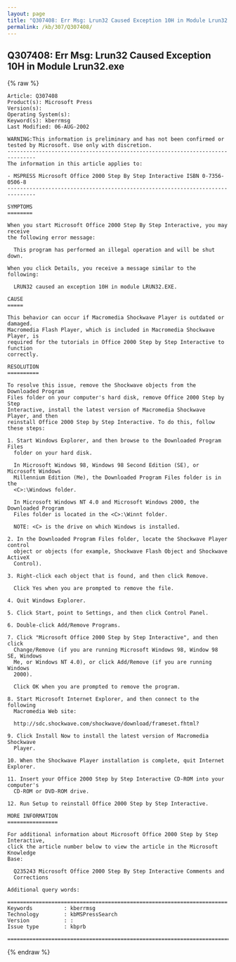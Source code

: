 ```yaml
---
layout: page
title: "Q307408: Err Msg: Lrun32 Caused Exception 10H in Module Lrun32.exe"
permalink: /kb/307/Q307408/
---
```


## Q307408: Err Msg: Lrun32 Caused Exception 10H in Module Lrun32.exe

{% raw %}

	Article: Q307408
	Product(s): Microsoft Press
	Version(s): 
	Operating System(s): 
	Keyword(s): kberrmsg
	Last Modified: 06-AUG-2002
	
	WARNING:This information is preliminary and has not been confirmed or tested by Microsoft. Use only with discretion.
	-------------------------------------------------------------------------------
	The information in this article applies to:
	
	- MSPRESS Microsoft Office 2000 Step By Step Interactive ISBN 0-7356-0506-8 
	-------------------------------------------------------------------------------
	
	SYMPTOMS
	========
	
	When you start Microsoft Office 2000 Step By Step Interactive, you may receive
	the following error message:
	
	  This program has performed an illegal operation and will be shut down.
	
	When you click Details, you receive a message similar to the following:
	
	  LRUN32 caused an exception 10H in module LRUN32.EXE.
	
	CAUSE
	=====
	
	This behavior can occur if Macromedia Shockwave Player is outdated or damaged.
	Macromedia Flash Player, which is included in Macromedia Shockwave Player, is
	required for the tutorials in Office 2000 Step by Step Interactive to function
	correctly.
	
	RESOLUTION
	==========
	
	To resolve this issue, remove the Shockwave objects from the Downloaded Program
	Files folder on your computer's hard disk, remove Office 2000 Step by Step
	Interactive, install the latest version of Macromedia Shockwave Player, and then
	reinstall Office 2000 Step by Step Interactive. To do this, follow these steps:
	
	1. Start Windows Explorer, and then browse to the Downloaded Program Files
	  folder on your hard disk.
	
	  In Microsoft Windows 98, Windows 98 Second Edition (SE), or Microsoft Windows
	  Millennium Edition (Me), the Downloaded Program Files folder is in the
	  <C>:\Windows folder.
	
	  In Microsoft Windows NT 4.0 and Microsoft Windows 2000, the Downloaded Program
	  Files folder is located in the <C>:\Winnt folder.
	
	  NOTE: <C> is the drive on which Windows is installed.
	
	2. In the Downloaded Program Files folder, locate the Shockwave Player control
	  object or objects (for example, Shockwave Flash Object and Shockwave ActiveX
	  Control).
	
	3. Right-click each object that is found, and then click Remove.
	
	  Click Yes when you are prompted to remove the file.
	
	4. Quit Windows Explorer.
	
	5. Click Start, point to Settings, and then click Control Panel.
	
	6. Double-click Add/Remove Programs.
	
	7. Click "Microsoft Office 2000 Step by Step Interactive", and then click
	  Change/Remove (if you are running Microsoft Windows 98, Window 98 SE, Windows
	  Me, or Windows NT 4.0), or click Add/Remove (if you are running Windows
	  2000).
	
	  Click OK when you are prompted to remove the program.
	
	8. Start Microsoft Internet Explorer, and then connect to the following
	  Macromedia Web site:
	
	  http://sdc.shockwave.com/shockwave/download/frameset.fhtml?
	
	9. Click Install Now to install the latest version of Macromedia Shockwave
	  Player.
	
	10. When the Shockwave Player installation is complete, quit Internet Explorer.
	
	11. Insert your Office 2000 Step by Step Interactive CD-ROM into your computer's
	  CD-ROM or DVD-ROM drive.
	
	12. Run Setup to reinstall Office 2000 Step by Step Interactive.
	
	MORE INFORMATION
	================
	
	For additional information about Microsoft Office 2000 Step by Step Interactive,
	click the article number below to view the article in the Microsoft Knowledge
	Base:
	
	  Q235243 Microsoft Office 2000 Step By Step Interactive Comments and
	  Corrections
	
	Additional query words:
	
	======================================================================
	Keywords          : kberrmsg 
	Technology        : kbMSPressSearch
	Version           : :
	Issue type        : kbprb
	
	=============================================================================
	

{% endraw %}
